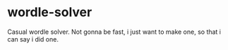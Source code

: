 # wordle-solver
Casual wordle solver. Not gonna be fast, i just want to make one, so that i can say i did one. 
